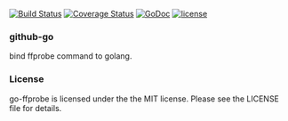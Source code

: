 [![Build Status](https://secure.travis-ci.org/mu1ro/github.go-sample.png?branch=master)](http://travis-ci.org/mu1ro/github-go-sample)
[![Coverage Status](https://coveralls.io/repos/mu1ro/github-go-sample/badge.svg?branch=master)](https://coveralls.io/r/mu1ro/github-go-sample?branch=master)
[![GoDoc](https://godoc.org/github.com/mu1ro/github-go?status.svg)](https://godoc.org/github.com/mu1ro/github-go)
[![license](https://img.shields.io/badge/license-MIT-4183c4.svg)](https://github.com/mu1ro/github-go/blob/master/LICENSE)

### github-go

bind ffprobe command to golang.

### License

go-ffprobe is licensed under the the MIT license. Please see the LICENSE file for details.
